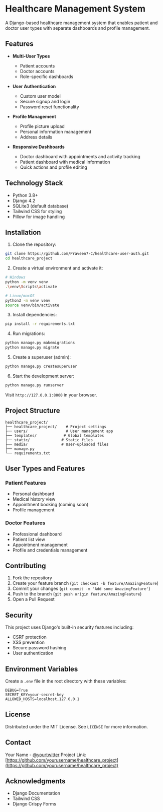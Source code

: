 # Healthcare Management System

A Django-based healthcare management system that enables patient and doctor user types with separate dashboards and profile management.

## Features

- **Multi-User Types**
  - Patient accounts
  - Doctor accounts
  - Role-specific dashboards

- **User Authentication**
  - Custom user model
  - Secure signup and login
  - Password reset functionality

- **Profile Management**
  - Profile picture upload
  - Personal information management
  - Address details

- **Responsive Dashboards**
  - Doctor dashboard with appointments and activity tracking
  - Patient dashboard with medical information
  - Quick actions and profile editing

## Technology Stack

- Python 3.8+
- Django 4.2
- SQLite3 (default database)
- Tailwind CSS for styling
- Pillow for image handling

## Installation

1. Clone the repository:
```bash
git clone https://github.com/Praveen7-C/healthcare-user-auth.git
cd healthcare_project
```

2. Create a virtual environment and activate it:
```bash
# Windows
python -m venv venv
.\venv\Scripts\activate

# Linux/macOS
python3 -m venv venv
source venv/bin/activate
```

3. Install dependencies:
```bash
pip install -r requirements.txt
```

4. Run migrations:
```bash
python manage.py makemigrations
python manage.py migrate
```

5. Create a superuser (admin):
```bash
python manage.py createsuperuser
```

6. Start the development server:
```bash
python manage.py runserver
```

Visit `http://127.0.0.1:8000` in your browser.

## Project Structure

```
healthcare_project/
├── healthcare_project/    # Project settings
├── users/                 # User management app
├── templates/            # Global templates
├── static/              # Static files
├── media/               # User-uploaded files
├── manage.py
└── requirements.txt
```

## User Types and Features

### Patient Features
- Personal dashboard
- Medical history view
- Appointment booking (coming soon)
- Profile management

### Doctor Features
- Professional dashboard
- Patient list view
- Appointment management
- Profile and credentials management

## Contributing

1. Fork the repository
2. Create your feature branch (`git checkout -b feature/AmazingFeature`)
3. Commit your changes (`git commit -m 'Add some AmazingFeature'`)
4. Push to the branch (`git push origin feature/AmazingFeature`)
5. Open a Pull Request

## Security

This project uses Django's built-in security features including:
- CSRF protection
- XSS prevention
- Secure password hashing
- User authentication

## Environment Variables

Create a `.env` file in the root directory with these variables:
```
DEBUG=True
SECRET_KEY=your-secret-key
ALLOWED_HOSTS=localhost,127.0.0.1
```

## License

Distributed under the MIT License. See `LICENSE` for more information.

## Contact

Your Name - [@yourtwitter](https://twitter.com/yourtwitter)
Project Link: [https://github.com/yourusername/healthcare_project](https://github.com/yourusername/healthcare_project)

## Acknowledgments

* Django Documentation
* Tailwind CSS
* Django Crispy Forms
